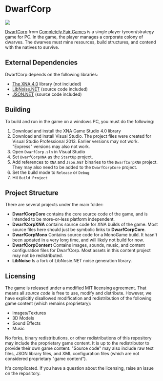 # DwarfCorp

![](https://github.com/CompletelyFairGames/dwarfcorp/blob/master/DwarfCorp/DwarfCorpContent/Logos/gamelogo.png)

[DwarfCorp](www.dwarfcorp.com) from [Completely Fair Games](www.completelyfairgames.com) is a single player tycoon/strategy game for PC. In the game, the player manages a corporate colony of dwarves. The dwarves must mine resources, build structures, and contend with the natives to survive.

## External Dependencies
DwarfCorp depends on the following libraries:

* [The XNA 4.0](https://www.microsoft.com/en-us/download/details.aspx?id=23714) library (not included)
* [LibNoise.NET](https://libnoisedotnet.codeplex.com/) (source code included)
* [JSON.NET](https://github.com/JamesNK/Newtonsoft.Json) (source code included)

## Building

To build and run in the game on a windows PC, you must do the following:

1. Download and install the XNA Game Studio 4.0 library
2. Download and install Visual Studio. The project files were created for Visual Studio Professional 2013. Earlier versions may not work. "Express" versions may also not work.
3. Open `DwarfCorp.sln` in Visual Studio
4. Set `DwarfCorpXNA` as the `StartUp` project.
5. Add references to `XNA` and `Json.NET` binaries to the `DwarfCorpXNA` project. They may also need to be added to the `DwarfCorpCore` project. 
6. Set the build mode to `Release` or `Debug`
7. Hit `Build Project`

## Project Structure
There are several projects under the main folder:

* **DwarfCorpCore** contains the core source code of the game, and is intended to be more-or-less platform independent.
* **DwarfCorpXNA** contains source code for XNA builds of the game. Most source files here should just be symbolic links to **DwarfCorpCore**.
* **DwarfCorpMono** Contains source code for a MonoGame build. It hasn't been updated in a very long time, and will likely not build for now.
* **DwarfCorpContent** Contains images, sounds, music, and content configuration files for DwarfCorp. Most assets in this content project may not be redistributed.
* **LibNoise** Is a fork of LibNosie.NET noise generation library.

## Licensing
The game is released under a modified MIT licensing agreement. That means all *source code* is free to use, modify and distribute. However, we have explicitly disallowed modification and redistribution of the following game content (which remains proprietary):

* Images/Textures
* 3D Models
* Sound Effects
* Music

No forks, binary redistributions, or other redistributions of this repository may include the proprietary game content. It is up to the redistributor to provide their own game content. "Source code" may also include raw text files, JSON library files, and XML configuration files (which are not considered proprietary "game content").

It's complicated. If you have a question about the licensing, raise an issue on the repository.

